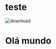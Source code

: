 # teste
![download](https://github.com/user-attachments/assets/3b0d7910-88fd-4e79-a29a-663fb2af473a)
<strong><h1> Olá mundo </h1></strong>
